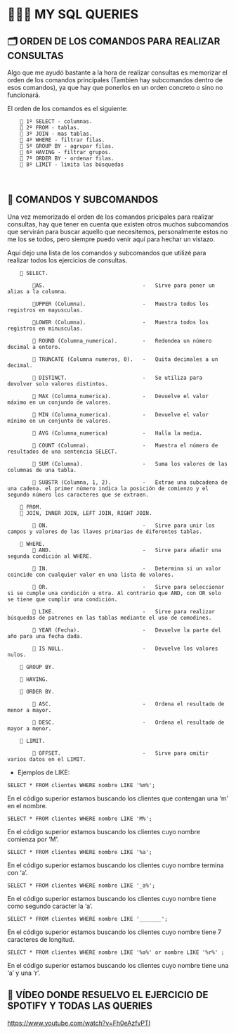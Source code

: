 # 🧑🏻‍💻 MY SQL QUERIES

## 🗂 ORDEN DE LOS COMANDOS PARA REALIZAR CONSULTAS

Algo que me ayudó bastante a la hora de realizar consultas es memorizar el orden de los comandos principales (Tambien hay subcomandos dentro de esos comandos), ya que hay que ponerlos en un orden concreto o sino no funcionará. 

El orden de los comandos es el siguiente:

```
    🔹 1º SELECT - columnas.
    🔹 2º FROM - tablas.
    🔹 3º JOIN - mas tablas.
    🔹 4º WHERE - filtrar filas.
    🔹 5º GROUP BY - agrupar filas.
    🔹 6º HAVING - filtrar grupos.
    🔹 7º ORDER BY - ordenar filas.
    🔹 8º LIMIT - limita las búsquedas
```
<br>

## 📌 COMANDOS Y SUBCOMANDOS

Una vez memorizado el orden de los comandos pricipales para realizar consultas, hay que tener en cuenta que existen otros muchos subcomandos que servirán para buscar aquello que necesitemos, personalmente estos no me los se todos, pero siempre puedo venir aquí para hechar un vistazo.

Aquí dejo una lista de los comandos y subcomandos que utilizé para realizar todos los ejercicios de consultas.

```
    🔹 SELECT.

        🔸AS.                               -   Sirve para poner un alias a la columna.

        🔸UPPER (Columna).                  -   Muestra todos los registros en mayusculas.

        🔸LOWER (Columna).                  -   Muestra todos los registros en minusculas.

        🔸 ROUND (Columna_numerica).        -   Redondea un número decimal a entero.

        🔸 TRUNCATE (Columna numeros, 0).   -   Quita decimales a un decimal.

        🔸 DISTINCT.                        -   Se utiliza para devolver solo valores distintos.

        🔸 MAX (Columna_numerica).          -   Devuelve el valor máximo en un conjundo de valores.

        🔸 MIN (Columna_numerica).          -   Devuelve el valor mínimo en un conjunto de valores.

        🔸 AVG (Columna_numerica)           -   Halla la media.

        🔸 COUNT (Columna).                 -   Muestra el número de resultados de una sentencia SELECT.

        🔸 SUM (Columna).                   -   Suma los valores de las columnas de una tabla.

        🔸 SUBSTR (Columna, 1, 2).          -   Extrae una subcadena de una cadena. el primer número indica la posición de comienzo y el segundo número los caracteres que se extraen.

    🔹 FROM.
    🔹 JOIN, INNER JOIN, LEFT JOIN, RIGHT JOIN.

        🔸 ON.                              -   Sirve para unir los campos y valores de las llaves primarias de diferentes tablas.

    🔹 WHERE.
        🔸 AND.                             -   Sirve para añadir una segunda condición al WHERE.

        🔸 IN.                              -   Determina si un valor coincide con cualquier valor en una lista de valores.

        🔸 OR.                              -   Sirve para seleccionar si se cumple una condición u otra. Al contrario que AND, con OR solo se tiene que cumplir una condición.

        🔸 LIKE.                            -   Sirve para realizar búsquedas de patrones en las tablas mediante el uso de comodines.

        🔸 YEAR (Fecha).                    -   Devuelve la parte del año para una fecha dada.

        🔸 IS NULL.                         -   Devuelve los valores nulos.

    🔹 GROUP BY.

    🔹 HAVING.

    🔹 ORDER BY.

        🔸 ASC.                             -   Ordena el resultado de menor a mayor.

        🔸 DESC.                            -   Ordena el resultado de mayor a menor.

    🔹 LIMIT.

        🔸 OFFSET.                          -   Sirve para omitir varios datos en el LIMIT. 
```


- Ejemplos de LIKE:

```
SELECT * FROM clientes WHERE nombre LIKE '%m%';
```
En el código superior estamos buscando los clientes que contengan una ‘m’ en el nombre.

```
SELECT * FROM clientes WHERE nombre LIKE 'M%';
```
En el código superior estamos buscando los clientes cuyo nombre comienza por ‘M’.

```
SELECT * FROM clientes WHERE nombre LIKE '%a';
```
En el código superior estamos buscando los clientes cuyo nombre termina con ‘a’.

```
SELECT * FROM clientes WHERE nombre LIKE '_a%';
```
En el código superior estamos buscando los clientes cuyo nombre tiene como segundo caracter la ‘a’.

```
SELECT * FROM clientes WHERE nombre LIKE '_______';
```
En el código superior estamos buscando los clientes cuyo nombre tiene 7 caracteres de longitud.

```
SELECT * FROM clientes WHERE nombre LIKE '%a%' or nombre LIKE '%r%' ;
```
En el código superior estamos buscando los clientes cuyo nombre tiene una ‘a’ y una ‘r’.
<br>

## 🎥 VÍDEO DONDE RESUELVO EL EJERCICIO DE SPOTIFY Y TODAS LAS QUERIES

https://www.youtube.com/watch?v=Fh0eAzfvPTI